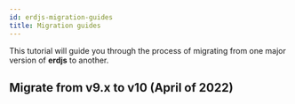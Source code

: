 ```yaml
---
id: erdjs-migration-guides
title: Migration guides
---
```


This tutorial will guide you through the process of migrating from one major version of **erdjs** to another.

## Migrate from v9.x to v10 (April of 2022)

